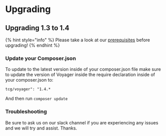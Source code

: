 # Upgrading

## Upgrading 1.3 to 1.4

{% hint style="info" %}
Please take a look at our [prerequisites](../getting-started/prerequisites.md) before upgrading!
{% endhint %}

### Update your Composer.json

To update to the latest version inside of your composer.json file make sure to update the version of Voyager inside the require declaration inside of your composer.json to:

`tcg/voyager": "1.4.*`

And then run `composer update`

### Troubleshooting

Be sure to ask us on our slack channel if you are experiencing any issues and we will try and assist. Thanks.
